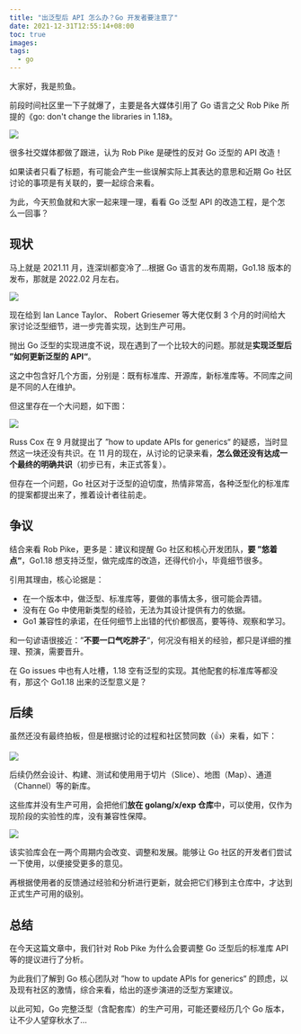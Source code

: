 ```yaml
---
title: "出泛型后 API 怎么办？Go 开发者要注意了"
date: 2021-12-31T12:55:14+08:00
toc: true
images:
tags: 
  - go
---
```


大家好，我是煎鱼。

前段时间社区里一下子就爆了，主要是各大媒体引用了 Go 语言之父 
Rob Pike 所提的《go: don't change the libraries in 1.18》。

![](https://files.mdnice.com/user/3610/08e47a87-cf63-4dec-b0b5-fc178a494c4c.png)

很多社交媒体都做了跟进，认为 Rob Pike 是硬性的反对 Go 泛型的 API 改造！

如果读者只看了标题，有可能会产生一些误解实际上其表达的意思和近期 Go 社区讨论的事项是有关联的，要一起综合来看。

为此，今天煎鱼就和大家一起来理一理，看看 Go 泛型 API 的改造工程，是个怎么一回事？

## 现状

马上就是 2021.11 月，连深圳都变冷了...根据 Go 语言的发布周期，Go1.18 版本的发布，那就是 2022.02 月左右。

![](https://files.mdnice.com/user/3610/f849c76d-e84d-43d6-96c5-b30df77f1dd9.png)

现在给到 Ian Lance Taylor、
Robert Griesemer 等大佬仅剩 3 个月的时间给大家讨论泛型细节，进一步完善实现，达到生产可用。

抛出 Go 泛型的实现进度不说，现在遇到了一个比较大的问题。那就是**实现泛型后 ”如何更新泛型的 API“**。

这之中包含好几个方面，分别是：既有标准库、开源库，新标准库等。不同库之间是不同的人在维护。

但这里存在一个大问题，如下图：

![](https://files.mdnice.com/user/3610/033083ef-d0ba-40f7-93d4-006e65310cf9.png)

Russ Cox 在 9 月就提出了 ”how to update APIs for generics“ 的疑惑，当时显然这一块还没有共识。在 11 月的现在，从讨论的记录来看，**怎么做还没有达成一个最终的明确共识**（初步已有，未正式答复）。

但存在一个问题，Go 社区对于泛型的迫切度，热情非常高，各种泛型化的标准库的提案都提出来了，推着设计者往前走。

## 争议

结合来看 Rob Pike，更多是：建议和提醒 Go 社区和核心开发团队，**要 ”悠着点“**，Go1.18 想支持泛型，做完成库的改造，还得代价小，毕竟细节很多。

引用其理由，核心论据是：
- 在一个版本中，做泛型、标准库等，要做的事情太多，很可能会弄错。
- 没有在 Go 中使用新类型的经验，无法为其设计提供有力的依据。
- Go1 兼容性的承诺，在任何细节上出错的代价都很高，要等待、观察和学习。

和一句谚语很接近：”**不要一口气吃胖子**“，何况没有相关的经验，都只是详细的推理、预演，需要晋升。

在 Go issues 中也有人吐槽，1.18 空有泛型的实现。其他配套的标准库等都没有，那这个 Go1.18 出来的泛型意义是？

## 后续

虽然还没有最终拍板，但是根据讨论的过程和社区赞同数（👍）来看，如下：

![](https://files.mdnice.com/user/3610/4856e2c4-7ae4-421c-812b-561ea6cf1cef.png)

后续仍然会设计、构建、测试和使用用于切片（Slice）、地图（Map）、通道（Channel）等的新库。

这些库并没有生产可用，会把他们**放在 golang/x/exp 仓库**中，可以使用，仅作为现阶段的实验性的库，没有兼容性保障。


![](https://files.mdnice.com/user/3610/47b8cae4-4ef8-42a3-af6c-686dd8acfb7a.png)


该实验库会在一两个周期内会改变、调整和发展。能够让 Go 社区的开发者们尝试一下使用，以便接受更多的意见。

再根据使用者的反馈通过经验和分析进行更新，就会把它们移到主仓库中，才达到正式生产可用的级别。

## 总结

在今天这篇文章中，我们针对 Rob Pike 为什么会要调整 Go 泛型后的标准库 API 等的提议进行了分析。

为此我们了解到 Go 核心团队对 ”how to update APIs for generics“ 的顾虑，以及现有社区的激情，综合来看，给出的逐步演进的泛型方案建议。

以此可知，Go 完整泛型（含配套库）的生产可用，可能还要经历几个 Go 版本，让不少人望穿秋水了...
